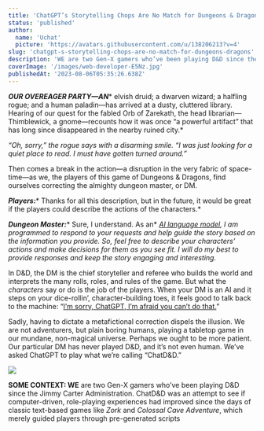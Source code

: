 ```yaml
---
title: 'ChatGPT’s Storytelling Chops Are No Match for Dungeons & Dragons'
status: 'published'
author:
  name: 'Uchat'
  picture: 'https://avatars.githubusercontent.com/u/138206213?v=4'
slug: 'chatgpt-s-storytelling-chops-are-no-match-for-dungeons-dragons'
description: 'WE are two Gen-X gamers who’ve been playing D&D since the Jimmy Carter Administration'
coverImage: '/images/web-developer-E5Nz.jpg'
publishedAt: '2023-08-06T05:35:26.638Z'
---
```


***OUR OVEREAGER PARTY—AN**** elvish druid; a dwarven wizard; a halfling rogue; and a human paladin—has arrived at a dusty, cluttered library. Hearing of our quest for the fabled Orb of Zarekath, the head librarian—Thimblewick, a gnome—recounts how it was once “a powerful artifact” that has long since disappeared in the nearby ruined city.*



*“Oh, sorry,” the rogue says with a disarming smile. “I was just looking for a quiet place to read. I must have gotten turned around.”*

Then comes a break in the action—a disruption in the very fabric of space-time—as we, the players of this game of Dungeons & Dragons, find ourselves correcting the almighty dungeon master, or DM.

***Players:**** Thanks for all this description, but in the future, it would be great if the players could describe the actions of the characters.*

***Dungeon Master:**** Sure, I understand. As an* [*AI language model*](https://www.wired.com/story/how-chatgpt-works-large-language-model/)*, I am programmed to respond to your requests and help guide the story based on the information you provide. So, feel free to describe your characters’ actions and make decisions for them as you see fit. I will do my best to provide responses and keep the story engaging and interesting.*

In D&D, the DM is the chief storyteller and referee who builds the world and interprets the many rolls, roles, and rules of the game. But what the *characters* say or do is the job of the players. When your DM is an AI and it steps on your dice-rollin’, character-building toes, it feels good to talk back to the machine: “[I’m sorry, ChatGPT, I’m afraid you can’t do that.](https://www.youtube.com/watch?v=7qnd-hdmgfk)”

Sadly, having to dictate a metafictional correction dispels the illusion. We are not adventurers, but plain boring humans, playing a tabletop game in our mundane, non-magical universe. Perhaps we ought to be more patient. Our particular DM has never played D&D, and it’s not even human. We’ve asked ChatGPT to play what we’re calling “ChatD&D.”

![](/images/419392-EwNj.jpg)

**SOME CONTEXT: WE** are two Gen-X gamers who’ve been playing D&D since the Jimmy Carter Administration. ChatD&D was an attempt to see if computer-driven, role-playing experiences had improved since the days of classic text-based games like *Zork* and *Colossal Cave Adventure*, which merely guided players through pre-generated scripts

